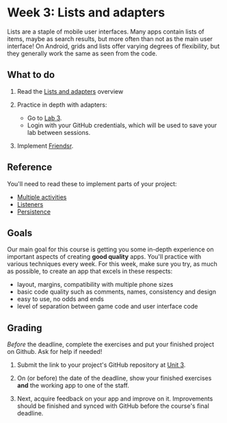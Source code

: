 # Week 3: Lists and adapters

Lists are a staple of mobile user interfaces. Many apps contain lists of items, maybe as search results, but more often than not as the main user interface! On Android, grids and lists offer varying degrees of flexibility, but they generally work the same as seen from the code.


## What to do

1. Read the [Lists and adapters](/android-reference/lists) overview

2. Practice in depth with adapters:

    - Go to [Lab 3](https://lab.cs50.io/stgm/AndroidPractice/labified/Week3/Lab/).
    - Login with your GitHub credentials, which will be used to save your lab between sessions.

3. Implement [Friendsr](/guided/friendsr).


## Reference

You'll need to read these to implement parts of your project:

- [Multiple activities](/android-reference/multiple-activities)
- [Listeners](/android-reference/listeners)
- [Persistence](/android-reference/persistence)


## Goals

Our main goal for this course is getting you some in-depth experience on important aspects of creating **good quality** apps. You'll practice with various techniques every week. For this week, make sure you try, as much as possible, to create an app that excels in these respects:

- layout, margins, compatibility with multiple phone sizes
- basic code quality such as comments, names, consistency and design
- easy to use, no odds and ends
- level of separation between game code and user interface code


## Grading

*Before* the deadline, complete the exercises and put your finished project on Github. Ask for help if needed!

1. Submit the link to your project's GitHub repository at [Unit 3](/submit/unit-3).

2. On (or before) the date of the deadline, show your finished exercises **and** the working app to one of the staff.

3. Next, acquire feedback on your app and improve on it. Improvements should be finished and synced with GitHub before the course's final deadline.
